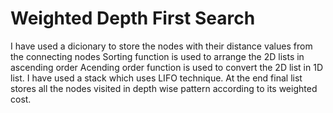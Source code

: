 # Weighted Depth First Search
I have used a dicionary to store the nodes with their distance values from the connecting nodes
Sorting function is used to arrange the 2D lists in ascending order
Acending order function is used to convert the 2D list in 1D list.
I have used a stack which uses LIFO technique.
At the end final list stores all the nodes visited in depth wise pattern according to its weighted cost.

